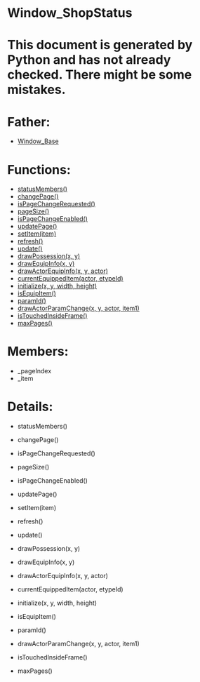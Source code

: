 Window_ShopStatus
===

# This document is generated by Python and has not already checked. There might be some mistakes.

# Father:
* [Window_Base](Window_Base.md)


# Functions:
* [statusMembers()](#statusMembers)
* [changePage()](#changePage)
* [isPageChangeRequested()](#isPageChangeRequested)
* [pageSize()](#pageSize)
* [isPageChangeEnabled()](#isPageChangeEnabled)
* [updatePage()](#updatePage)
* [setItem(item)](#setItem)
* [refresh()](#refresh)
* [update()](#update)
* [drawPossession(x, y)](#drawPossession)
* [drawEquipInfo(x, y)](#drawEquipInfo)
* [drawActorEquipInfo(x, y, actor)](#drawActorEquipInfo)
* [currentEquippedItem(actor, etypeId)](#currentEquippedItem)
* [initialize(x, y, width, height)](#initialize)
* [isEquipItem()](#isEquipItem)
* [paramId()](#paramId)
* [drawActorParamChange(x, y, actor, item1)](#drawActorParamChange)
* [isTouchedInsideFrame()](#isTouchedInsideFrame)
* [maxPages()](#maxPages)

# Members:
* _pageIndex
* _item

# Details:
<p id=statusMembers></p>

* statusMembers()
	

<p id=changePage></p>

* changePage()
	

<p id=isPageChangeRequested></p>

* isPageChangeRequested()
	

<p id=pageSize></p>

* pageSize()
	

<p id=isPageChangeEnabled></p>

* isPageChangeEnabled()
	

<p id=updatePage></p>

* updatePage()
	

<p id=setItem></p>

* setItem(item)
	

<p id=refresh></p>

* refresh()
	

<p id=update></p>

* update()
	

<p id=drawPossession></p>

* drawPossession(x, y)
	

<p id=drawEquipInfo></p>

* drawEquipInfo(x, y)
	

<p id=drawActorEquipInfo></p>

* drawActorEquipInfo(x, y, actor)
	

<p id=currentEquippedItem></p>

* currentEquippedItem(actor, etypeId)
	

<p id=initialize></p>

* initialize(x, y, width, height)
	

<p id=isEquipItem></p>

* isEquipItem()
	

<p id=paramId></p>

* paramId()
	

<p id=drawActorParamChange></p>

* drawActorParamChange(x, y, actor, item1)
	

<p id=isTouchedInsideFrame></p>

* isTouchedInsideFrame()
	

<p id=maxPages></p>

* maxPages()
	

